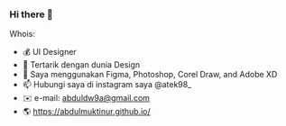 ### Hi there 👋

Whois:
- 💰 UI Designer
- 🌱 Tertarik dengan dunia Design
- 🔨 Saya menggunakan Figma, Photoshop, Corel Draw, and Adobe XD
- 📫 Hubungi saya di instagram saya @atek98_
- ✉️ e-mail: abduldw9a@gmail.com
- 🌎 https://abdulmuktinur.github.io/
